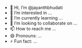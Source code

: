 - 👋 Hi, I’m @jayanthbhudati
- 👀 I’m interested in ...
- 🌱 I’m currently learning ...
- 💞️ I’m looking to collaborate on ...
- 📫 How to reach me ...
- 😄 Pronouns: ...
- ⚡ Fun fact: ...

<!---
jayanthbhudati/jayanthbhudati is a ✨ special ✨ repository because its `README.md` (this file) appears on your GitHub profile.
You can click the Preview link to take a look at your changes.
--->
